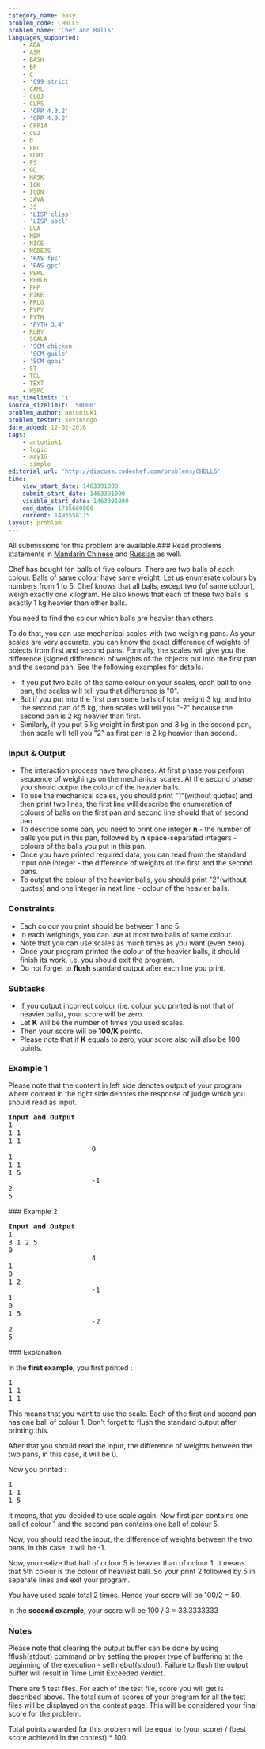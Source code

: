 ```yaml
---
category_name: easy
problem_code: CHBLLS
problem_name: 'Chef and Balls'
languages_supported:
    - ADA
    - ASM
    - BASH
    - BF
    - C
    - 'C99 strict'
    - CAML
    - CLOJ
    - CLPS
    - 'CPP 4.3.2'
    - 'CPP 4.9.2'
    - CPP14
    - CS2
    - D
    - ERL
    - FORT
    - FS
    - GO
    - HASK
    - ICK
    - ICON
    - JAVA
    - JS
    - 'LISP clisp'
    - 'LISP sbcl'
    - LUA
    - NEM
    - NICE
    - NODEJS
    - 'PAS fpc'
    - 'PAS gpc'
    - PERL
    - PERL6
    - PHP
    - PIKE
    - PRLG
    - PYPY
    - PYTH
    - 'PYTH 3.4'
    - RUBY
    - SCALA
    - 'SCM chicken'
    - 'SCM guile'
    - 'SCM qobi'
    - ST
    - TCL
    - TEXT
    - WSPC
max_timelimit: '1'
source_sizelimit: '50000'
problem_author: antoniuk1
problem_tester: kevinsogo
date_added: 12-02-2016
tags:
    - antoniuk1
    - logic
    - may16
    - simple
editorial_url: 'http://discuss.codechef.com/problems/CHBLLS'
time:
    view_start_date: 1463391000
    submit_start_date: 1463391000
    visible_start_date: 1463391000
    end_date: 1735669800
    current: 1493558115
layout: problem
---
```

All submissions for this problem are available.###  Read problems statements in [Mandarin Chinese](http://www.codechef.com/download/translated/MAY16/mandarin/CHBLLS.pdf) and [Russian](http://www.codechef.com/download/translated/MAY16/russian/CHBLLS.pdf) as well.

Chef has bought ten balls of five colours. There are two balls of each colour. Balls of same colour have same weight. Let us enumerate colours by numbers from 1 to 5. Chef knows that all balls, except two (of same colour), weigh exactly one kilogram. He also knows that each of these two balls is exactly 1 kg heavier than other balls.

You need to find the colour which balls are heavier than others.

To do that, you can use mechanical scales with two weighing pans. As your scales are very accurate, you can know the exact difference of weights of objects from first and second pans. Formally, the scales will give you the difference (signed difference) of weights of the objects put into the first pan and the second pan. See the following examples for details.

- If you put two balls of the same colour on your scales, each ball to one pan, the scales will tell you that difference is "0".
- But if you put into the first pan some balls of total weight 3 kg, and into the second pan of 5 kg, then scales will tell you "-2" because the second pan is 2 kg heavier than first.
- Similarly, if you put 5 kg weight in first pan and 3 kg in the second pan, then scale will tell you "2" as first pan is 2 kg heavier than second.

### Input & Output

- The interaction process have two phases. At first phase you perform sequence of weighings on the mechanical scales. At the second phase you should output the colour of the heavier balls.
- To use the mechanical scales, you should print "1"(without quotes) and then print two lines, the first line will describe the enumeration of colours of balls on the first pan and second line should that of second pan.
- To describe some pan, you need to print one integer **n** - the number of balls you put in this pan, followed by **n** space-separated integers - colours of the balls you put in this pan.
- Once you have printed required data, you can read from the standard input one integer - the difference of weights of the first and the second pans.
- To output the colour of the heavier balls, you should print "2"(without quotes) and one integer in next line - colour of the heavier balls.

### Constraints

- Each colour you print should be between 1 and 5.
- In each weighings, you can use at most two balls of same colour.
- Note that you can use scales as much times as you want (even zero).
- Once your program printed the colour of the heavier balls, it should finish its work, i.e. you should exit the program.
- Do not forget to **flush** standard output after each line you print.

### Subtasks

- If you output incorrect colour (i.e. colour you printed is not that of heavier balls), your score will be zero.
- Let **K** will be the number of times you used scales.
- Then your score will be **100/K** points.
- Please note that if **K** equals to zero, your score also will also be 100 points.

### Example 1

Please note that the content in left side denotes output of your program where content in the right side denotes the response of judge which you should read as input.

<pre><b>Input and Output</b>
1
1 1
1 1	
					0
1
1 1
1 5
					-1
2
5
</pre>### Example 2

<pre><b>Input and Output</b>
1
3 1 2 5
0
					4
1
0
1 2
					-1
1
0
1 5
					-2
2
5
</pre>### Explanation

In the **first example**, you first printed :

<pre>
1
1 1
1 1
</pre>This means that you want to use the scale. Each of the first and second pan has one ball of colour 1. Don't forget to flush the standard output after printing this.

After that you should read the input, the difference of weights between the two pans, in this case, it will be 0.

Now you printed :

<pre>
1
1 1
1 5
</pre>It means, that you decided to use scale again. Now first pan contains one ball of colour 1 and the second pan contains one ball of colour 5.

Now, you should read the input, the difference of weights between the two pans, in this case, it will be -1.

Now, you realize that ball of colour 5 is heavier than of colour 1. It means that 5th colour is the colour of heaviest ball. So your print 2 followed by 5 in separate lines and exit your program.

You have used scale total 2 times. Hence your score will be 100/2 = 50.

In the **second example**, your score will be 100 / 3 = 33.3333333

### Notes

Please note that clearing the output buffer can be done by using fflush(stdout) command or by setting the proper type of buffering at the beginning of the execution - setlinebuf(stdout). Failure to flush the output buffer will result in Time Limit Exceeded verdict.

There are 5 test files. For each of the test file, score you will get is described above. The total sum of scores of your program for all the test files will be displayed on the contest page. This will be considered your final score for the problem.

Total points awarded for this problem will be equal to (your score) / (best score achieved in the contest) \* 100.
